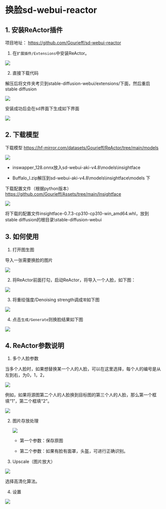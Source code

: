 # 换脸sd-webui-reactor

## 1. 安装ReActor插件

项目地址： https://github.com/Gourieff/sd-webui-reactor

1. 在`扩展插件/Extensions`中安装ReActor。

![](/AI/picture/sd-webui/other/019.png)

2. 直接下载代码

解压后将文件夹考贝到stable-diffusion-webui/extensions/下面，然后重启stable diffusion

![](/AI/picture/sd-webui/other/020.png)

安装成功后会在sd界面下生成如下界面

![](/AI/picture/sd-webui/other/021.png)

## 2. 下载模型

下载模型 https://hf-mirror.com/datasets/Gourieff/ReActor/tree/main/models

![](/AI/picture/sd-webui/other/022.png)

- inswapper_128.onnx放入sd-webui-aki-v4.8\models\insightface

- Buffalo_l.zip解压到sd-webui-aki-v4.8\models\insightface\models 下


下载配置文件（根据python版本）https://github.com/Gourieff/Assets/tree/main/Insightface

![](/AI/picture/sd-webui/other/023.png)

将下载的配置文件insightface-0.7.3-cp310-cp310-win_amd64.whl，放到stable diffusion的根目录\stable-diffusion-webui

## 3. 如何使用

1. 打开图生图

导入一张需要换脸的图片

![](/AI/picture/sd-webui/other/024.png)

2. 将ReActor前面打勾，启动ReActor，将导入一个人脸，如下图：

![](/AI/picture/sd-webui/other/025.png)


3. 将重绘强度/Denoising strength调成`零`如下图

![](/AI/picture/sd-webui/other/026.png)

4. 点击`生成/Generate`则换脸结果如下图

![](/AI/picture/sd-webui/other/027.png)


## 4. ReActor参数说明

1. 多个人脸参数

当多个人脸时，如果想替换某一个人的人脸，可以在这里选择，每个人的编号是从左到右，为0，1，2，

![](/AI/picture/sd-webui/other/028.png)

例如，如果将源图第二个人的人脸换到目标图的第三个人的人脸，那么第一个框填“1”，第二个框填“2”。

![](/AI/picture/sd-webui/other/029.png)


2. 图片存放处理

    ![](/AI/picture/sd-webui/other/030.png)

    - 第一个参数：保存原图

    - 第二个参数：如果有脸有面罩，头盔，可进行正确识别。


3. Upscale（图片放大）

![](/AI/picture/sd-webui/other/031.png)

选择高清化算法。

4. 设置

![](/AI/picture/sd-webui/other/032.png)